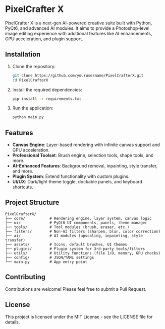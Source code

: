 # PixelCrafter X

PixelCrafter X is a next-gen AI-powered creative suite built with Python, PyQt6, and advanced AI modules. It aims to provide a Photoshop-level image editing experience with additional features like AI enhancements, GPU acceleration, and plugin support.

## Installation

1. Clone the repository:
   ```bash
   git clone https://github.com/yourusername/PixelCrafterX.git
   cd PixelCrafterX
   ```

2. Install the required dependencies:
   ```bash
   pip install -r requirements.txt
   ```

3. Run the application:
   ```bash
   python main.py
   ```

## Features

- **Canvas Engine**: Layer-based rendering with infinite canvas support and GPU acceleration.
- **Professional Toolset**: Brush engine, selection tools, shape tools, and more.
- **AI-Enhanced Features**: Background removal, inpainting, style transfer, and more.
- **Plugin System**: Extend functionality with custom plugins.
- **UI/UX**: Dark/light theme toggle, dockable panels, and keyboard shortcuts.

## Project Structure

```
PixelCrafterX/
├── core/           # Rendering engine, layer system, canvas logic
├── ui/             # PyQt6 UI components, panels, theme manager
├── tools/          # Tool modules (brush, eraser, etc.)
├── filters/        # Non-AI filters (sharpen, blur, color correction)
├── ai/             # AI modules (upscaling, inpainting, style transfer)
├── assets/         # Icons, default brushes, UI themes
├── plugins/        # Plugin system for 3rd-party tools/filters
├── utils/          # Utility functions (file I/O, memory, GPU checks)
├── config/         # JSON/YAML settings
└── main.py         # App entry point
```

## Contributing

Contributions are welcome! Please feel free to submit a Pull Request.

## License

This project is licensed under the MIT License - see the LICENSE file for details. 